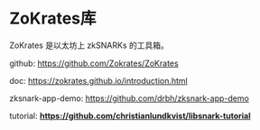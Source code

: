 #  ZoKrates库

ZoKrates 是以太坊上 zkSNARKs 的工具箱。



github: https://github.com/Zokrates/ZoKrates

doc: https://zokrates.github.io/introduction.html



zksnark-app-demo: https://github.com/drbh/zksnark-app-demo



tutorial: **https://github.com/christianlundkvist/libsnark-tutorial**